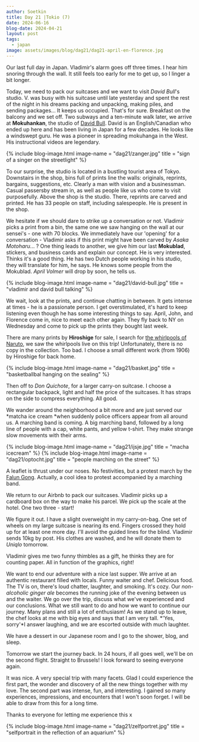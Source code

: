 ```yaml
---
author: Soetkin
title: Day 21 |Tokio (7)
date: 2024-06-16
blog-date: 2024-04-21
layout: post
tags:
  - japan
image: assets/images/blog/dag21/dag21-april-en-florence.jpg
---
```

Our last full day in Japan. Vladimir's alarm goes off three times. I hear him snoring through the wall. It still feels too early for me to get up, so I linger a bit longer.

Today, we need to pack our suitcases and we want to visit *David Bull*'s studio.
V. was busy with his suitcase until late yesterday and spent the rest of the night in his dreams packing and unpacking, making piles, and sending packages... It keeps us occupied. That's for sure.
Breakfast on the balcony and we set off. Two subways and a ten-minute walk later, we arrive at **Mokuhankan**, the studio of [David Bull](https://mokuhankan.com/). David is an English/Canadian who ended up here and has been living in Japan for a few decades. He looks like a windswept guru. He was a pioneer in spreading mokuhanga in the West. His instructional videos are legendary.

{% include blog-image.html image-name = "dag21/zanger.jpg" title = "sign of a singer on the streetlight" %}

To our surprise, the studio is located in a bustling tourist area of Tokyo. Downstairs in the shop, bins full of prints line the walls: originals, reprints, bargains, suggestions, etc. Clearly a man with vision and a businessman. Casual passersby stream in, as well as people like us who come to visit purposefully. Above the shop is the studio. There, reprints are carved and printed. He has 33 people on staff, including salespeople.
He is present in the shop.

We hesitate if we should dare to strike up a conversation or not. Vladimir picks a print from a bin, the same one we saw hanging on the wall at our sensei's - one with 70 blocks. We immediately have our 'opening' for a conversation - Vladimir asks if this print might have been carved by *Asaka Motoharu*... ? One thing leads to another, we give him our last **Mokublad**, stickers, and business cards and explain our concept. He is very interested. Thinks it's a good thing. He has two Dutch people working in his studio, they will translate for him, he says. He knows some people from the Mokublad. *April Volmer* will drop by soon, he tells us.

{% include blog-image.html image-name = "dag21/david-bull.jpg" title = "vladimir and david bull talking" %}

We wait, look at the prints, and continue chatting in between. It gets intense at times - he is a passionate person. I get overstimulated, it's hard to keep listening even though he has some interesting things to say.
April, John, and Florence come in, nice to meet each other again. They fly back to NY on Wednesday and come to pick up the prints they bought last week.

There are many prints by **Hiroshige** for sale, I search for [the whirlpools of Naruto](https://www.metmuseum.org/art/collection/search/53783), we saw the whirlpools live on this trip! Unfortunately, there is no copy in the collection. Too bad. I choose a small different work (from 1906) by Hiroshige for back home.

{% include blog-image.html image-name = "dag21/basket.jpg" title = "basketballbal hanging on the sealing" %}

Then off to *Don Quichote*, for a larger carry-on suitcase. I choose a rectangular backpack, light and half the price of the suitcases. It has straps on the side to compress everything. All good.

We wander around the neighborhood a bit more and are just served our *matcha ice cream *when suddenly police officers appear from all around us. A marching band is coming. A big marching band, followed by a long line of people with a cap, white pants, and yellow t-shirt. They make strange slow movements with their arms.

{% include blog-image.html image-name = "dag21/ijsje.jpg" title = "macha icecream" %}
{% include blog-image.html image-name = "dag21/optocht.jpg" title = "people marching on the street" %}

A leaflet is thrust under our noses. No festivities, but a protest march by the [Falun Gong](https://nl.m.wikipedia.org/wiki/Falun_Gong). Actually, a cool idea to protest accompanied by a marching band.

We return to our Airbnb to pack our suitcases. Vladimir picks up a cardboard box on the way to make his parcel. We pick up the scale at the hotel. One two three - start!

We figure it out. I have a slight overweight in my carry-on-bag. One set of wheels on my large suitcase is nearing its end. Fingers crossed they hold up for at least one more day. I'll avoid the guided lines for the blind. 
Vladimir sends 10kg by post. His clothes are washed, and he will donate them to *Uniqlo* tomorrow.

Vladimir gives me two funny thimbles as a gift, he thinks they are for counting paper. All in function of the graphics, right!

We want to end our adventure with a nice last supper. 
We arrive at an authentic restaurant filled with locals. Funny waiter and chef. Delicious food. The TV is on, there's loud chatter, laughter, and smoking. It's cozy. Our *non-alcoholic ginger ale* becomes the running joke of the evening between us and the waiter. 
We go over the trip, discuss what we've experienced and our conclusions. What we still want to do and how we want to continue our journey. Many plans and still a lot of enthusiasm!
As we stand up to leave, the chef looks at me with big eyes and says that I am very tall. *'Yes, sorry'*I answer laughing, and we are escorted outside with much laughter.

We have a dessert in our Japanese room and I go to the shower, blog, and sleep.

Tomorrow we start the journey back. In 24 hours, if all goes well, we'll be on the second flight. Straight to Brussels!
I look forward to seeing everyone again.

It was nice. A very special trip with many facets. 
Glad I could experience the first part, the wonder and discovery of all the new things together with my love. The second part was intense, fun, and interesting. I gained so many experiences, impressions, and encounters that I won't soon forget. 
I will be able to draw from this for a long time.

Thanks to everyone for letting me experience this x

{% include blog-image.html image-name = "dag21/zelfportret.jpg" title = "selfportrait in the reflection of an aquarium" %}

